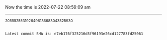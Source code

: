 Now the time is 2022-07-22 08:59:09 am

---

<small>2055525531926496136683043525930</small>

```txt

Latest commit SHA is: e7eb176f325216d3f96193e26cd127783fd25061
```
